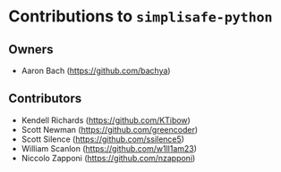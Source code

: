 # Contributions to `simplisafe-python`

## Owners

- Aaron Bach (https://github.com/bachya)

## Contributors

- Kendell Richards (https://github.com/KTibow)
- Scott Newman (https://github.com/greencoder)
- Scott Silence (https://github.com/ssilence5)
- William Scanlon (https://github.com/w1ll1am23)
- Niccolo Zapponi (https://github.com/nzapponi)
